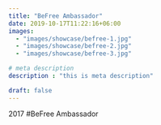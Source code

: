 ```yaml
---
title: "BeFree Ambassador"
date: 2019-10-17T11:22:16+06:00
images: 
  - "images/showcase/befree-1.jpg"
  - "images/showcase/befree-2.jpg"
  - "images/showcase/befree-3.jpg"

# meta description
description : "this is meta description"

draft: false
---
```


2017 #BeFree Ambassador 